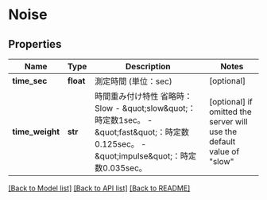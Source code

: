 # Noise


## Properties
Name | Type | Description | Notes
------------ | ------------- | ------------- | -------------
**time_sec** | **float** | 測定時間 (単位：sec)    | [optional] 
**time_weight** | **str** | 時間重み付け特性   省略時：Slow   - \&quot;slow\&quot;：時定数1sec。   - \&quot;fast\&quot;：時定数0.125sec。   - \&quot;impulse\&quot;：時定数0.035sec。  | [optional]  if omitted the server will use the default value of "slow"

[[Back to Model list]](../README.md#documentation-for-models) [[Back to API list]](../README.md#documentation-for-api-endpoints) [[Back to README]](../README.md)


